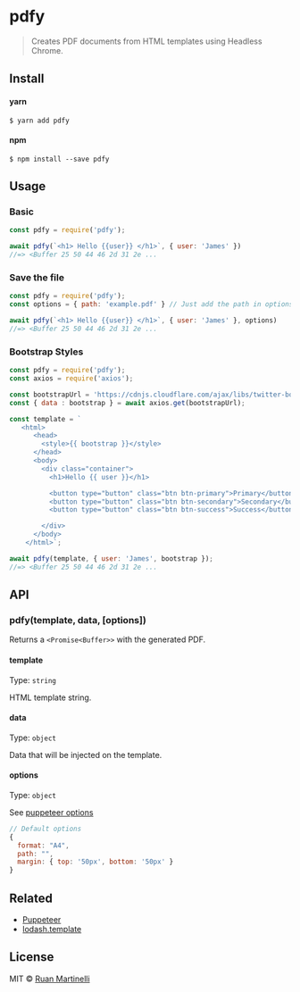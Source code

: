 # pdfy 

> Creates PDF documents from HTML templates using Headless Chrome.

## Install

#### yarn
```
$ yarn add pdfy
```

#### npm
```
$ npm install --save pdfy
```

## Usage

### Basic

```js
const pdfy = require('pdfy');

await pdfy(`<h1> Hello {{user}} </h1>`, { user: 'James' })
//=> <Buffer 25 50 44 46 2d 31 2e ...
```

### Save the file

```js
const pdfy = require('pdfy');
const options = { path: 'example.pdf' } // Just add the path in options

await pdfy(`<h1> Hello {{user}} </h1>`, { user: 'James' }, options)
//=> <Buffer 25 50 44 46 2d 31 2e ...
```

### Bootstrap Styles

```js
const pdfy = require('pdfy');
const axios = require('axios');

const bootstrapUrl = 'https://cdnjs.cloudflare.com/ajax/libs/twitter-bootstrap/4.0.0-beta/css/bootstrap.min.css';
const { data : bootstrap } = await axios.get(bootstrapUrl);

const template = `
   <html>
      <head>
        <style>{{ bootstrap }}</style>
      </head>
      <body>
        <div class="container">
          <h1>Hello {{ user }}</h1>

          <button type="button" class="btn btn-primary">Primary</button>
          <button type="button" class="btn btn-secondary">Secondary</button>
          <button type="button" class="btn btn-success">Success</button>

        </div>
      </body>
    </html>`;

await pdfy(template, { user: 'James', bootstrap });
//=> <Buffer 25 50 44 46 2d 31 2e ...
```

## API

### pdfy(template, data, [options])

Returns a `<Promise<Buffer>>` with the generated PDF.

#### template

Type: `string`

HTML template string.

#### data

Type: `object`

Data that will be injected on the template.

#### options

Type: `object`

See [puppeteer options](https://github.com/GoogleChrome/puppeteer/blob/master/docs/api.md#pagepdfoptions)

```js
// Default options
{
  format: "A4",
  path: "",
  margin: { top: '50px', bottom: '50px' }
}
```

## Related

- [Puppeteer](https://github.com/GoogleChrome/puppeteer)
- [lodash.template](https://lodash.com/docs/4.17.4#template)

## License

MIT © [Ruan Martinelli](https://github.com/ruanmartinelli)
